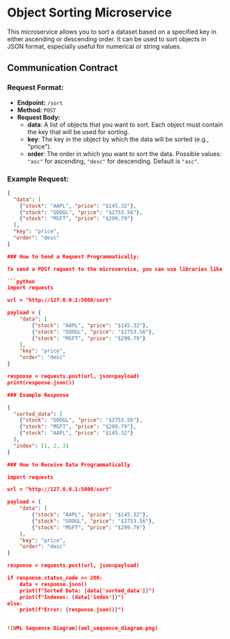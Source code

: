 # Object Sorting Microservice

This microservice allows you to sort a dataset based on a specified key in either ascending or descending order. It can be used to sort objects in JSON format, especially useful for numerical or string values.

## Communication Contract

### Request Format:
- **Endpoint:** `/sort`
- **Method:** `POST`
- **Request Body:**
  - **data**: A list of objects that you want to sort. Each object must contain the key that will be used for sorting.
  - **key**: The key in the object by which the data will be sorted (e.g., "price").
  - **order**: The order in which you want to sort the data. Possible values: `"asc"` for ascending, `"desc"` for descending. Default is `"asc"`.

### Example Request:
```json
{
  "data": [
    {"stock": "AAPL", "price": "$145.32"},
    {"stock": "GOOGL", "price": "$2753.56"},
    {"stock": "MSFT", "price": "$299.79"}
  ],
  "key": "price",
  "order": "desc"
}

### How to Send a Request Programmatically:

To send a POST request to the microservice, you can use libraries like `requests` in Python. Here is an example of how to send a request to sort the stock data by `price` in descending order:

```python
import requests

url = "http://127.0.0.1:5000/sort"

payload = {
    "data": [
        {"stock": "AAPL", "price": "$145.32"},
        {"stock": "GOOGL", "price": "$2753.56"},
        {"stock": "MSFT", "price": "$299.79"}
    ],
    "key": "price",
    "order": "desc"
}

response = requests.post(url, json=payload)
print(response.json())

### Example Response 

{
  "sorted_data": [
    {"stock": "GOOGL", "price": "$2753.56"},
    {"stock": "MSFT", "price": "$299.79"},
    {"stock": "AAPL", "price": "$145.32"}
  ],
  "index": [1, 2, 3]
}

### How to Receive Data Programmatically 

import requests

url = "http://127.0.0.1:5000/sort"

payload = {
    "data": [
        {"stock": "AAPL", "price": "$145.32"},
        {"stock": "GOOGL", "price": "$2753.56"},
        {"stock": "MSFT", "price": "$299.79"}
    ],
    "key": "price",
    "order": "desc"
}

response = requests.post(url, json=payload)

if response.status_code == 200:
    data = response.json()
    print(f"Sorted Data: {data['sorted_data']}")
    print(f"Indexes: {data['index']}")
else:
    print(f"Error: {response.json()}")


![UML Sequence Diagram](uml_sequence_diagram.png)
